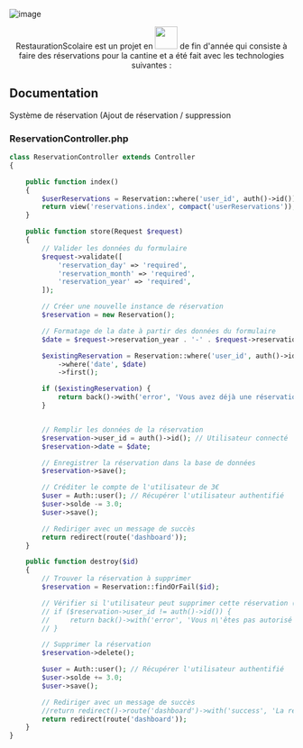 ![image](https://github.com/Maous-B/RestaurationScolaire/assets/79797065/c0216616-9b2e-476c-bd1a-69c80c403196)
<p align="center">
RestaurationScolaire est un projet en <img width=40px height=40px src="https://cdn.jsdelivr.net/gh/devicons/devicon@latest/icons/laravel/laravel-original.svg" /> de fin d'année qui consiste à faire des réservations pour la cantine et a été fait avec les technologies suivantes : 
</p>

## Documentation

Système de réservation (Ajout de réservation / suppression
### ReservationController.php
```php
class ReservationController extends Controller
{

    public function index()
    {
        $userReservations = Reservation::where('user_id', auth()->id())->get();
        return view('reservations.index', compact('userReservations'));
    }

    public function store(Request $request)
    {
        // Valider les données du formulaire
        $request->validate([
            'reservation_day' => 'required',
            'reservation_month' => 'required',
            'reservation_year' => 'required',
        ]);

        // Créer une nouvelle instance de réservation
        $reservation = new Reservation();

        // Formatage de la date à partir des données du formulaire
        $date = $request->reservation_year . '-' . $request->reservation_month . '-' . $request->reservation_day;

        $existingReservation = Reservation::where('user_id', auth()->id())
            ->where('date', $date)
            ->first();

        if ($existingReservation) {
            return back()->with('error', 'Vous avez déjà une réservation pour ce jour.');
        }


        // Remplir les données de la réservation
        $reservation->user_id = auth()->id(); // Utilisateur connecté
        $reservation->date = $date;

        // Enregistrer la réservation dans la base de données
        $reservation->save();

        // Créditer le compte de l'utilisateur de 3€
        $user = Auth::user(); // Récupérer l'utilisateur authentifié
        $user->solde -= 3.0;
        $user->save();

        // Rediriger avec un message de succès
        return redirect(route('dashboard'));
    }

    public function destroy($id)
    {
        // Trouver la réservation à supprimer
        $reservation = Reservation::findOrFail($id);

        // Vérifier si l'utilisateur peut supprimer cette réservation (optionnel)
        // if ($reservation->user_id != auth()->id()) {
        //     return back()->with('error', 'Vous n\'êtes pas autorisé à supprimer cette réservation.');
        // }

        // Supprimer la réservation
        $reservation->delete();

        $user = Auth::user(); // Récupérer l'utilisateur authentifié
        $user->solde += 3.0;
        $user->save();

        // Rediriger avec un message de succès
        //return redirect()->route('dashboard')->with('success', 'La réservation a été supprimée avec succès.');
        return redirect(route('dashboard'));
    }
}
```

